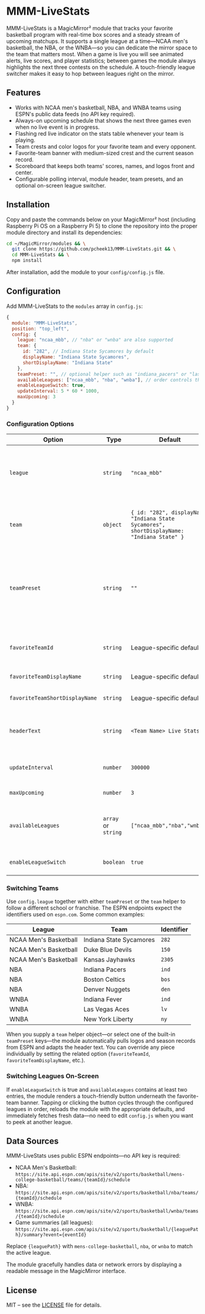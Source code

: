 # MMM-LiveStats

MMM-LiveStats is a MagicMirror² module that tracks your favorite basketball program with real-time box scores and a steady stream of upcoming matchups. It supports a single league at a time—NCAA men's basketball, the NBA, or the WNBA—so you can dedicate the mirror space to the team that matters most. When a game is live you will see animated alerts, live scores, and player statistics; between games the module always highlights the next three contests on the schedule. A touch-friendly league switcher makes it easy to hop between leagues right on the mirror.

## Features

- Works with NCAA men's basketball, NBA, and WNBA teams using ESPN's public data feeds (no API key required).
- Always-on upcoming schedule that shows the next three games even when no live event is in progress.
- Flashing red live indicator on the stats table whenever your team is playing.
- Team crests and color logos for your favorite team and every opponent.
- Favorite-team banner with medium-sized crest and the current season record.
- Scoreboard that keeps both teams' scores, names, and logos front and center.
- Configurable polling interval, module header, team presets, and an optional on-screen league switcher.

## Installation

Copy and paste the commands below on your MagicMirror² host (including Raspberry Pi OS on a Raspberry Pi 5) to clone the repository into the proper module directory and install its dependencies:

```bash
cd ~/MagicMirror/modules && \
  git clone https://github.com/pcheek13/MMM-LiveStats.git && \
  cd MMM-LiveStats && \
  npm install
```

After installation, add the module to your `config/config.js` file.

## Configuration

Add MMM-LiveStats to the `modules` array in `config.js`:

```javascript
{
  module: "MMM-LiveStats",
  position: "top_left",
  config: {
    league: "ncaa_mbb", // "nba" or "wnba" are also supported
    team: {
      id: "282", // Indiana State Sycamores by default
      displayName: "Indiana State Sycamores",
      shortDisplayName: "Indiana State"
    },
    teamPreset: "", // optional helper such as "indiana_pacers" or "las_vegas_aces"
    availableLeagues: ["ncaa_mbb", "nba", "wnba"], // order controls the on-screen switcher
    enableLeagueSwitch: true,
    updateInterval: 5 * 60 * 1000,
    maxUpcoming: 3
  }
}
```

### Configuration Options

| Option | Type | Default | Description |
| ------ | ---- | ------- | ----------- |
| `league` | `string` | `"ncaa_mbb"` | Determines which league to display. Supported values: `"ncaa_mbb"` for NCAA men's basketball, `"nba"` for the NBA, and `"wnba"` for the WNBA. Only one league can be active at a time. |
| `team` | `object` | `{ id: "282", displayName: "Indiana State Sycamores", shortDisplayName: "Indiana State" }` | Helper object that seeds the favorite team information. Values supplied here populate `favoriteTeamId`, `favoriteTeamDisplayName`, and `favoriteTeamShortDisplayName`. |
| `teamPreset` | `string` | `""` | Convenience shortcut that fills the `team` helper for you. Available presets include `"indiana_state"`, `"purdue"`, `"kansas"`, `"indiana_pacers"`, `"denver_nuggets"`, `"boston_celtics"`, `"indiana_fever"`, `"las_vegas_aces"`, and `"new_york_liberty"`. |
| `favoriteTeamId` | `string` | League-specific default | Overrides the team ID used in API calls. When omitted, the module falls back to `team.id` and then the league default (`282` for NCAA, `ind` for WNBA). |
| `favoriteTeamDisplayName` | `string` | League-specific default | Overrides the friendly team name shown in the UI. |
| `favoriteTeamShortDisplayName` | `string` | League-specific default | Optional shorter label used in compact areas such as headings. |
| `headerText` | `string` | `<Team Name> Live Stats` | Custom text displayed in the MagicMirror module header. When omitted the module builds a header from the favorite team name. |
| `updateInterval` | `number` | `300000` | Polling frequency in milliseconds. The module enforces a minimum interval of 60 seconds. |
| `maxUpcoming` | `number` | `3` | Number of upcoming games to display (minimum of 1). |
| `availableLeagues` | `array` or `string` | `["ncaa_mbb","nba","wnba"]` | Controls which leagues appear when cycling with the on-screen button. Accepts an array or a comma/space separated string of league keys. |
| `enableLeagueSwitch` | `boolean` | `true` | Toggles the on-screen league switch button. Set to `false` to hide it entirely. |

### Switching Teams

Use `config.league` together with either `teamPreset` or the `team` helper to follow a different school or franchise. The ESPN endpoints expect the identifiers used on `espn.com`. Some common examples:

| League | Team | Identifier |
| ------ | ---- | ---------- |
| NCAA Men's Basketball | Indiana State Sycamores | `282` |
| NCAA Men's Basketball | Duke Blue Devils | `150` |
| NCAA Men's Basketball | Kansas Jayhawks | `2305` |
| NBA | Indiana Pacers | `ind` |
| NBA | Boston Celtics | `bos` |
| NBA | Denver Nuggets | `den` |
| WNBA | Indiana Fever | `ind` |
| WNBA | Las Vegas Aces | `lv` |
| WNBA | New York Liberty | `ny` |

When you supply a `team` helper object—or select one of the built-in `teamPreset` keys—the module automatically pulls logos and season records from ESPN and adapts the header text. You can override any piece individually by setting the related option (`favoriteTeamId`, `favoriteTeamDisplayName`, etc.).

### Switching Leagues On-Screen

If `enableLeagueSwitch` is true and `availableLeagues` contains at least two entries, the module renders a touch-friendly button underneath the favorite-team banner. Tapping or clicking the button cycles through the configured leagues in order, reloads the module with the appropriate defaults, and immediately fetches fresh data—no need to edit `config.js` when you want to peek at another league.

## Data Sources

MMM-LiveStats uses public ESPN endpoints—no API key is required:

- NCAA Men's Basketball: `https://site.api.espn.com/apis/site/v2/sports/basketball/mens-college-basketball/teams/{teamId}/schedule`
- NBA: `https://site.api.espn.com/apis/site/v2/sports/basketball/nba/teams/{teamId}/schedule`
- WNBA: `https://site.api.espn.com/apis/site/v2/sports/basketball/wnba/teams/{teamId}/schedule`
- Game summaries (all leagues): `https://site.api.espn.com/apis/site/v2/sports/basketball/{leaguePath}/summary?event={eventId}`

Replace `{leaguePath}` with `mens-college-basketball`, `nba`, or `wnba` to match the active league.

The module gracefully handles data or network errors by displaying a readable message in the MagicMirror interface.

## License

MIT – see the [LICENSE](LICENSE) file for details.


